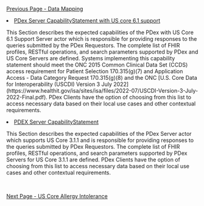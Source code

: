 [Previous Page - Data Mapping](datamapping.html)

<div markdown="1">

[//]: # (Manually paste in the description for each Capability Statement.)
[//]: # (Name from {capability-statement-name}.fsh Title.) 
[//]: # (Take description from {capability-statement-name}.fsh Description.)

<div>
  <li><a href="CapabilityStatement-pdex-server-6-1.html">PDex Server CapabilityStatement with US core 6.1 support</a> <p>This Section describes the expected capabilities of the PDex with US Core 6.1 Support Server actor which is responsible for providing responses to the queries submitted by the PDex Requestors. The complete list of FHIR profiles, RESTful operations, and search parameters supported by PDex and US Core Servers are defined. Systems implementing this capability statement should meet the ONC 2015 Common Clinical Data Set (CCDS) access requirement for Patient Selection 170.315(g)(7) and Application Access - Data Category Request 170.315(g)(8) and the ONC [U.S. Core Data for Interoperability (USCDI) Version 3 July 2022](https://www.healthit.gov/isa/sites/isa/files/2022-07/USCDI-Version-3-July-2022-Final.pdf).  PDex Clients have the option of choosing from this list to access necessary data based on their local use cases and other contextual requirements.
</p>
</li>
  <li><a href="CapabilityStatement-pdex-server.html">PDEX Server CapabilityStatement</a> <p>This Section describes the expected capabilities of the PDex Server actor which supports US Core 3.1.1 and is responsible for providing responses to the queries submitted by PDex Requestors. The complete list of FHIR profiles, RESTful operations, and search parameters supported by PDex Servers for US Core 3.1.1 are defined. PDex Clients have the option of choosing from this list to access necessary data based on their local use cases and other contextual requirements.</p>
</li>

</div>

</div>
<br/>


[Next Page - US Core Allergy Intolerance](USCoreAllergyIntolerance.html)

